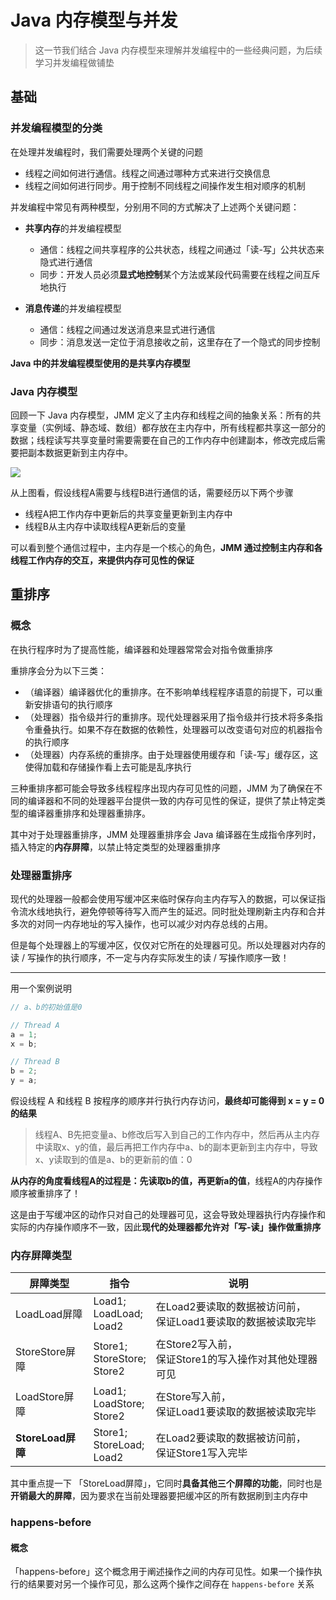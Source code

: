 # Java 内存模型与并发

> 这一节我们结合 Java 内存模型来理解并发编程中的一些经典问题，为后续学习并发编程做铺垫

## 基础

### 并发编程模型的分类

在处理并发编程时，我们需要处理两个关键的问题

- 线程之间如何进行通信。线程之间通过哪种方式来进行交换信息
- 线程之间如何进行同步。用于控制不同线程之间操作发生相对顺序的机制

并发编程中常见有两种模型，分别用不同的方式解决了上述两个关键问题：

- **共享内存**的并发编程模型
  - 通信：线程之间共享程序的公共状态，线程之间通过「读-写」公共状态来隐式进行通信
  - 同步：开发人员必须**显式地控制**某个方法或某段代码需要在线程之间互斥地执行

- **消息传递**的并发编程模型
  - 通信：线程之间通过发送消息来显式进行通信
  - 同步：消息发送一定位于消息接收之前，这里存在了一个隐式的同步控制

**Java 中的并发编程模型使用的是共享内存模型**



### Java 内存模型

回顾一下 Java 内存模型，JMM 定义了主内存和线程之间的抽象关系：所有的共享变量（实例域、静态域、数组）都存放在主内存中，所有线程都共享这一部分的数据；线程读写共享变量时需要需要在自己的工作内存中创建副本，修改完成后需要把副本数据更新到主内存中。

![](https://wingbun-notes-image.oss-cn-guangzhou.aliyuncs.com/images/20220416221924.png)

从上图看，假设线程A需要与线程B进行通信的话，需要经历以下两个步骤

- 线程A把工作内存中更新后的共享变量更新到主内存中
- 线程B从主内存中读取线程A更新后的变量

可以看到整个通信过程中，主内存是一个核心的角色，**JMM 通过控制主内存和各线程工作内存的交互，来提供内存可见性的保证**



## 重排序

### 概念

在执行程序时为了提高性能，编译器和处理器常常会对指令做重排序

重排序会分为以下三类：

- （编译器）编译器优化的重排序。在不影响单线程程序语意的前提下，可以重新安排语句的执行顺序
- （处理器）指令级并行的重排序。现代处理器采用了指令级并行技术将多条指令重叠执行。如果不存在数据的依赖性，处理器可以改变语句对应的机器指令的执行顺序
- （处理器）内存系统的重排序。由于处理器使用缓存和「读-写」缓存区，这使得加载和存储操作看上去可能是乱序执行

三种重排序都可能会导致多线程程序出现内存可见性的问题，JMM 为了确保在不同的编译器和不同的处理器平台提供一致的内存可见性的保证，提供了禁止特定类型的编译器重排序和处理器重排序。

其中对于处理器重排序，JMM 处理器重排序会 Java 编译器在生成指令序列时，插入特定的**内存屏障**，以禁止特定类型的处理器重排序



### 处理器重排序

现代的处理器一般都会使用写缓冲区来临时保存向主内存写入的数据，可以保证指令流水线地执行，避免停顿等待写入而产生的延迟。同时批处理刷新主内存和合并多次的对同一内存地址的写入操作，也可以减少对内存总线的占用。

但是每个处理器上的写缓冲区，仅仅对它所在的处理器可见。所以处理器对内存的读 / 写操作的执行顺序，不一定与内存实际发生的读 / 写操作顺序一致！

---

用一个案例说明

```java
// a、b的初始值是0

// Thread A
a = 1;
x = b;

// Thread B
b = 2;
y = a;
```

假设线程 A 和线程 B 按程序的顺序并行执行内存访问，**最终却可能得到 x = y = 0 的结果**

> 线程A、B先把变量a、b修改后写入到自己的工作内存中，然后再从主内存中读取x、y的值，最后再把工作内存中a、b的副本更新到主内存中，导致x、y读取到的值是a、b的更新前的值：0

**从内存的角度看线程A的过程是：先读取b的值，再更新a的值**，线程A的内存操作顺序被重排序了！

这是由于写缓冲区的动作只对自己的处理器可见，这会导致处理器执行内存操作和实际的内存操作顺序不一致，因此**现代的处理器都允许对「写-读」操作做重排序**



### 内存屏障类型

| 屏障类型          | 指令                                 | 说明                                                         |
| ----------------- | ------------------------------------ | ------------------------------------------------------------ |
| LoadLoad屏障      | Load1;<br />LoadLoad;<br />Load2     | 在Load2要读取的数据被访问前，<br />保证Load1要读取的数据被读取完毕 |
| StoreStore屏障    | Store1;<br />StoreStore;<br />Store2 | 在Store2写入前，<br />保证Store1的写入操作对其他处理器可见   |
| LoadStore屏障     | Load1;<br />LoadStore;<br />Store2   | 在Store写入前，<br />保证Load1要读取的数据被读取完毕         |
| **StoreLoad屏障** | Store1;<br />StoreLoad;<br />Load2   | 在Load2要读取的数据被访问前，<br />保证Store1写入完毕        |

其中重点提一下 「StoreLoad屏障」，它同时**具备其他三个屏障的功能**，同时也是**开销最大的屏障**，因为要求在当前处理器要把缓冲区的所有数据刷到主内存中



### happens-before

#### 概念

「happens-before」这个概念用于阐述操作之间的内存可见性。如果一个操作执行的结果要对另一个操作可见，那么这两个操作之间存在 `happens-before` 关系